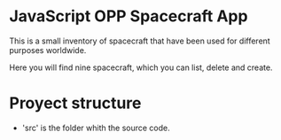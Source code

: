 
# JavaScript OPP Spacecraft App

This is a small inventory of spacecraft that have been used for different purposes worldwide.

Here you will find nine spacecraft, which you can list, delete and create. 

# Proyect structure

- 'src' is the folder whith the source code.

